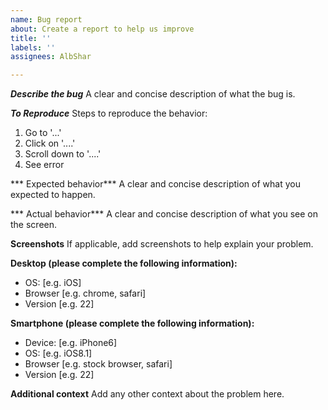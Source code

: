```yaml
---
name: Bug report
about: Create a report to help us improve
title: ''
labels: ''
assignees: AlbShar

---
```


***Describe the bug***
A clear and concise description of what the bug is.

***To Reproduce***
Steps to reproduce the behavior:
1. Go to '...'
2. Click on '....'
3. Scroll down to '....'
4. See error

*** Expected behavior***
A clear and concise description of what you expected to happen.

*** Actual behavior***
A clear and concise description of what you see on the screen.

**Screenshots**
If applicable, add screenshots to help explain your problem.

**Desktop (please complete the following information):**
 - OS: [e.g. iOS]
 - Browser [e.g. chrome, safari]
 - Version [e.g. 22]

**Smartphone (please complete the following information):**
 - Device: [e.g. iPhone6]
 - OS: [e.g. iOS8.1]
 - Browser [e.g. stock browser, safari]
 - Version [e.g. 22]

**Additional context**
Add any other context about the problem here.

